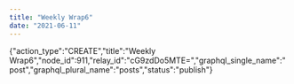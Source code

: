 ```yaml
---
title: "Weekly Wrap6"
date: "2021-06-11"
---
```


{"action\_type":"CREATE","title":"Weekly Wrap6","node\_id":911,"relay\_id":"cG9zdDo5MTE=","graphql\_single\_name":"post","graphql\_plural\_name":"posts","status":"publish"}
